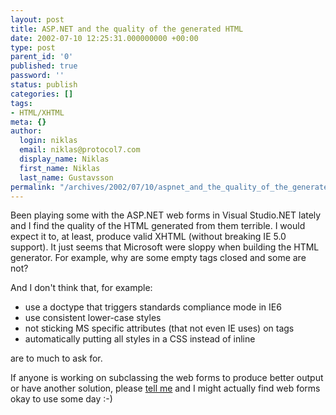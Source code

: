 ```yaml
---
layout: post
title: ASP.NET and the quality of the generated HTML
date: 2002-07-10 12:25:31.000000000 +00:00
type: post
parent_id: '0'
published: true
password: ''
status: publish
categories: []
tags:
- HTML/XHTML
meta: {}
author:
  login: niklas
  email: niklas@protocol7.com
  display_name: Niklas
  first_name: Niklas
  last_name: Gustavsson
permalink: "/archives/2002/07/10/aspnet_and_the_quality_of_the_generated_html/"
---
```

Been playing some with the ASP.NET web forms in Visual Studio.NET lately and I find the quality of the HTML generated from them terrible. I would expect it to, at least, produce valid XHTML (without breaking IE 5.0 support). It just seems that Microsoft were sloppy when building the HTML generator. For example, why are some empty tags closed and some are not?

And I don't think that, for example:

- use a doctype that triggers standards compliance mode in IE6 
- use consistent lower-case styles
- not sticking MS specific attributes (that not even IE uses) on tags 
- automatically putting all styles in a CSS instead of inline 

are to much to ask for.

If anyone is working on subclassing the web forms to produce better output or have another solution, please [tell me](mailto:niklas@protocol7.com) and I might actually find web forms okay to use some day :-)

